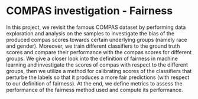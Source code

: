 # COMPAS investigation - Fairness


In this project, we revisit the famous COMPAS dataset by performing data exploration and analysis on the samples to investigate the bias
of the produced compas scores towards certain underlying groups (namely race and gender). Moreover, we train different classifiers to the 
ground truth scores and compare their performance with the compas scores for different groups. We give a closer look into the definition of 
fairness in machine learning and investigate the scores of compas with respect to the different groups, then we utilize a method for calibrating
scores of the classifiers that perturbe the labels so that it produces a more fair predictions (with respect to our definition of fairness). 
At the end, we define metrics to assess the performance of the fairness method used and compute its performance.
